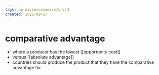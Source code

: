 ```yaml
---
tags: ap-microeconomics/unit1 
created: 2021-08-17
---
```


# comparative advantage

- where a producer has the lowest [[opportunity cost]]
- versus [[absolute advantage]]
- countries should produce the product that they have the comparative advantage for 
